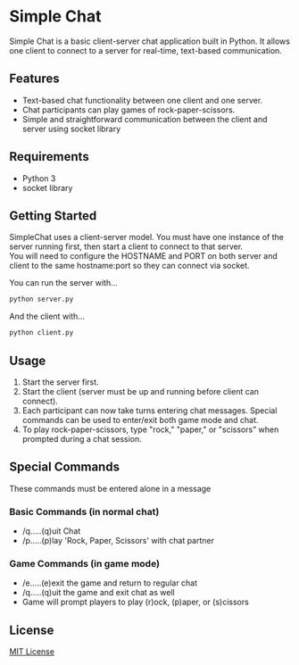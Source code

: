 # Simple Chat

Simple Chat is a basic client-server chat application built in Python. It allows one client to connect to a server for real-time, text-based communication.

## Features

- Text-based chat functionality between one client and one server.
- Chat participants can play games of rock-paper-scissors.
- Simple and straightforward communication between the client and server using socket library

## Requirements
* Python 3
* socket library

## Getting Started
SimpleChat uses a client-server model. You must have one instance of the server running first, then start a client to connect to that server.  
You will need to configure the HOSTNAME and PORT on both server and client to the same hostname:port so they can connect via socket.  

You can run the server with...
```bash
python server.py
```

And the client with...
```bash
python client.py
```

## Usage

1. Start the server first.
2. Start the client (server must be up and running before client can connect).
3. Each participant can now take turns entering chat messages. Special commands can be used to enter/exit both game mode and chat.
4. To play rock-paper-scissors, type "rock," "paper," or "scissors" when prompted during a chat session.

## Special Commands
These commands must be entered alone in a message
### Basic Commands (in normal chat)
* /q.....(q)uit Chat
* /p.....(p)lay 'Rock, Paper, Scissors' with chat partner

### Game Commands (in game mode)
* /e.....(e)exit the game and return to regular chat
* /q.....(q)uit the game and exit chat as well
* Game will prompt players to play (r)ock, (p)aper, or (s)cissors

## License
[MIT License](LICENSE)
